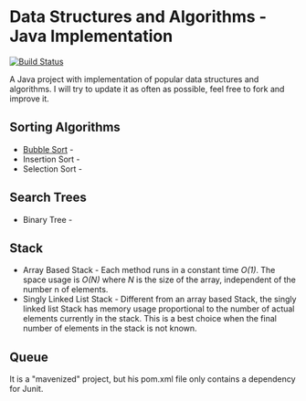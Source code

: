 # Data Structures and Algorithms - Java Implementation

[![Build Status](https://travis-ci.org/rafaelcfreire/java_algorithms.png)](https://travis-ci.org/rafaelcfreire/java_algorithms)

A Java project with implementation of popular data structures and algorithms. I will try to update it as often as possible, feel free to fork and improve it.

## Sorting Algorithms
* [Bubble Sort](https://en.wikipedia.org/wiki/Bubble_sort) - 
* Insertion Sort - 
* Selection Sort -

## Search Trees
* Binary Tree - 

## Stack
* Array Based Stack - Each method runs in a constant time <i>O(1)</i>. The space usage is <i>O(N)</i> where <i>N</i> is the size of the array, independent of the number n of elements.
* Singly Linked List Stack - Different from an array based Stack, the singly linked list Stack has memory usage proportional to the number of actual elements currently in the stack. This is a best choice when the final number of elements in the stack is not known.

## Queue

It is a "mavenized" project, but his pom.xml file only contains a dependency for Junit. 
